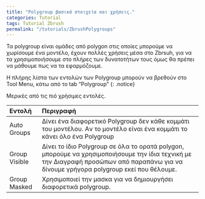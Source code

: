 ```yaml
---
title: "Polygroup βασικά στοιχεία και χρήσεις."
categories: Tutorial
tags: Tutorial Zbrush
permalink: "/tutorials/ZbrushPolygroups"
---
```

Τα polygroup είναι ομάδες από polygon στις οποίες μπορούμε να χωρίσουμε ένα μοντέλο, έχουν πολλές χρήσεις μέσα στο Zbrsuh, για να τα χρησιμοποιήσουμε στο πλήρες των δυνατοτήτων τους όμως θα πρέπει να μάθουμε πως να τα εφαρμόζουμε.

Η πλήρης λίστα των εντολών των Polygroup μπορούν να βρεθούν στο Tool Menu, κάτω από το tab “Polygroup”
{: .notice}

Μερικές από τις πιό χρήσιμες εντολές.

| Εντολή    | Περιγραφή |
|:---------|:---|
| Auto Groups    |  Δίνει ένα διαφορετικό Polygroup δεν κάθε κομμάτι του μοντέλου. Aν το μοντέλο είναι ένα κομμάτι το κάνει όλο ένα Polygroup |
| Group Visible     |  Δίνει το ίδιο Polygroup σε όλα το ορατά polygon, μπορούμε να χρησιμοποιήσουμε την ίδια τεχνική με την Διαγραφή προσώπων από παραπάνω για να δίνουμε γρήγορα polygroup εκεί που θέλουμε. |
| Group Masked |  Χρησιμοποιεί την μασκα για να δημιουργήσει διαφορετικά polygroup. |



